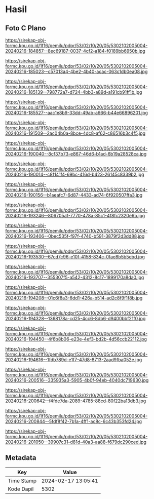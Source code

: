 # Hasil

## Foto C Plano

https://sirekap-obj-formc.kpu.go.id/1f16/pemilu/pdpr/53/02/10/20/05/5302102005004-20240216-184857--8ec69187-0037-4cf2-a184-f0189bb6950b.jpg

https://sirekap-obj-formc.kpu.go.id/1f16/pemilu/pdpr/53/02/10/20/05/5302102005004-20240216-185023--c57013a4-4be2-4b40-acac-063c1db0ea08.jpg

https://sirekap-obj-formc.kpu.go.id/1f16/pemilu/pdpr/53/02/10/20/05/5302102005004-20240216-185139--798772a7-d724-4bb3-a89d-a191cb91ff1b.jpg

https://sirekap-obj-formc.kpu.go.id/1f16/pemilu/pdpr/53/02/10/20/05/5302102005004-20240216-185527--aac1e8b9-33dd-49ab-a666-b44e66896201.jpg

https://sirekap-obj-formc.kpu.go.id/1f16/pemilu/pdpr/53/02/10/20/05/5302102005004-20240216-191509--2ac04b0a-8bce-4dc8-af62-c86516b3c4f5.jpg

https://sirekap-obj-formc.kpu.go.id/1f16/pemilu/pdpr/53/02/10/20/05/5302102005004-20240216-190040--8cf37b73-e867-46d6-b1ad-6b19a28528ca.jpg

https://sirekap-obj-formc.kpu.go.id/1f16/pemilu/pdpr/53/02/10/20/05/5302102005004-20240216-190014--c8f141f4-69bc-416d-b423-26145c8339b2.jpg

https://sirekap-obj-formc.kpu.go.id/1f16/pemilu/pdpr/53/02/10/20/05/5302102005004-20240216-190156--b1aeafc7-6d87-4433-ad74-6f920507ffa3.jpg

https://sirekap-obj-formc.kpu.go.id/1f16/pemilu/pdpr/53/02/10/20/05/5302102005004-20240216-193246--806705a1-7770-478a-85c1-4f8fc2320e6b.jpg

https://sirekap-obj-formc.kpu.go.id/1f16/pemilu/pdpr/53/02/10/20/05/5302102005004-20240216-193406--0bec535f-f97f-4740-b591-3879f2d3dd88.jpg

https://sirekap-obj-formc.kpu.go.id/1f16/pemilu/pdpr/53/02/10/20/05/5302102005004-20240216-193530--67cd7c96-e10f-4158-834c-0fae8b5b5ebd.jpg

https://sirekap-obj-formc.kpu.go.id/1f16/pemilu/pdpr/53/02/10/20/05/5302102005004-20240216-193707--355307f5-a542-4312-8c17-1899170a8da0.jpg

https://sirekap-obj-formc.kpu.go.id/1f16/pemilu/pdpr/53/02/10/20/05/5302102005004-20240216-194208--01c6f8a3-6dd1-426a-b514-ad2c8f9f1f8b.jpg

https://sirekap-obj-formc.kpu.go.id/1f16/pemilu/pdpr/53/02/10/20/05/5302102005004-20240216-194328--1368178a-cd25-4cc6-8db6-d9400bbf21f0.jpg

https://sirekap-obj-formc.kpu.go.id/1f16/pemilu/pdpr/53/02/10/20/05/5302102005004-20240216-194450--4f6b8b06-e23e-4ef3-bd2b-4d56ccb22112.jpg

https://sirekap-obj-formc.kpu.go.id/1f16/pemilu/pdpr/53/02/10/20/05/5302102005004-20240216-194616--1fdb789d-e1f7-47d8-8713-2aad9fba052e.jpg

https://sirekap-obj-formc.kpu.go.id/1f16/pemilu/pdpr/53/02/10/20/05/5302102005004-20240216-200516--335935a3-5905-4b0f-94eb-4040dc719630.jpg

https://sirekap-obj-formc.kpu.go.id/1f16/pemilu/pdpr/53/02/10/20/05/5302102005004-20240216-200642--f4fde7da-2089-4785-88cd-80f22ba13db3.jpg

https://sirekap-obj-formc.kpu.go.id/1f16/pemilu/pdpr/53/02/10/20/05/5302102005004-20240216-200844--5fdf8f42-7b1a-4ff1-ac8c-6c43b353fd24.jpg

https://sirekap-obj-formc.kpu.go.id/1f16/pemilu/pdpr/53/02/10/20/05/5302102005004-20240216-201050--39907c31-d81d-40a3-aa88-f679dc290ced.jpg


## Metadata

| Key        | Value               |
| ---------- | ------------------- |
| Time Stamp | 2024-02-17 13:05:41 |
| Kode Dapil | 5302                |




